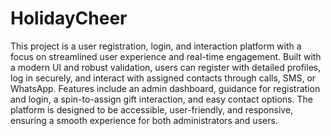 # HolidayCheer

This project is a user registration, login, and interaction platform with a focus on streamlined user experience and real-time engagement. Built with a modern UI and robust validation, users can register with detailed profiles, log in securely, and interact with assigned contacts through calls, SMS, or WhatsApp. Features include an admin dashboard, guidance for registration and login, a spin-to-assign gift interaction, and easy contact options. The platform is designed to be accessible, user-friendly, and responsive, ensuring a smooth experience for both administrators and users.
